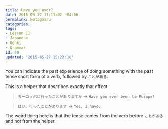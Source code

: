 ```yaml
---
title: Have you ever?
date: 2015-05-27 11:13:02 -04:00
permalink: kotogaaru
categories:
tags:
- Lesson 11
- Japanese
- Genki
- Grammar
id: 60
updated: '2015-05-27 15:22:16'
---
```


You can indicate the past experience of doing something with the past tense short form of a verb, followed by `ことがある`.

This is a helper that describes exactly that effect.

> `ヨーロッパに行ったことがありますか` -> `Have you ever been to Europe?`

> `はい、行ったことがあります` -> `Yes, I have.`

The weird thing here is that the tense comes from the verb before `ことがある` and not from the helper.
